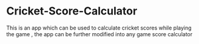 # Cricket-Score-Calculator
This is an app which can be used to calculate cricket scores while playing the game , the app can be further modified into any game score calculator

